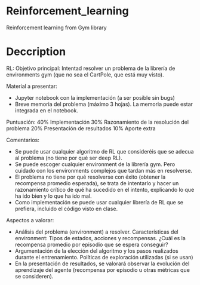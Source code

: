 # Reinforcement_learning

Reinforcement learning from Gym library

# Deccription

RL:
Objetivo principal:
Intentad resolver un problema de la librería de environments gym (que no sea el CartPole, que está muy visto).

Material a presentar:

- Jupyter notebook con la implementación (a ser posible sin bugs)
- Breve memoria del problema (máximo 3 hojas). La memoria puede estar integrada en el notebook.

Puntuación:
40% Implementación
30% Razonamiento de la resolución del problema
20% Presentación de resultados
10% Aporte extra

Comentarios:

- Se puede usar cualquier algoritmo de RL que consideréis que se adecua al problema (no tiene por qué ser deep RL).
- Se puede escoger cualquier environment de la librería gym. Pero cuidado con los environments complejos que tardan más en resolverse.
- El problema no tiene por qué resolverse con éxito (obtener la recompensa promedio esperada), se trata de intentarlo y hacer un razonamiento crítico de qué ha sucedido en el intento, explicando lo que ha ido bien y lo que ha ido mal.
- Como implementación se puede usar cualquier librería de RL que se prefiera, incluido el código visto en clase.

Aspectos a valorar:

- Análisis del problema (environment) a resolver. Características del environment: Tipos de estados, acciones y recompensas. ¿Cuál es la recompensa promedio por episodio que se espera conseguir?
- Argumentación de la elección del algoritmo y los pasos realizados durante el entrenamiento. Políticas de exploración utilizadas (si se usan)
- En la presentación de resultados, se valorará observar la evolución del aprendizaje del agente (recompensa por episodio u otras métricas que se consideren).
